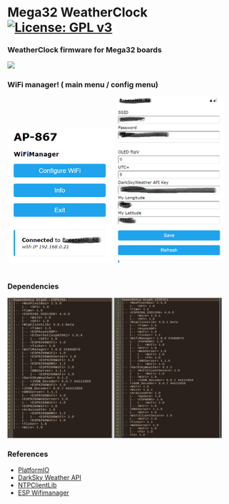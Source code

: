 # Mega32 WeatherClock  [![License: GPL v3](https://img.shields.io/badge/License-GPLv3-blue.svg)](https://www.gnu.org/licenses/gpl-3.0)  

### WeatherClock firmware for Mega32 boards<br>
 
<img src="doc/DarkSkyWeatherNTP_0820.gif" width="160"> <br>

### WiFi manager!    ( main menu / config menu) <br>
<img src="doc/wfm0921.png" width="240" > <img src="doc/wfm0821_1.png" width="240" ><br><br>

### Dependencies <br>
<img src="doc/Dependencies.png" width="480" > <br>


### References
  - [PlatformIO](https://platformio.org/) <br>
  - [DarkSky Weather API](https://darksky.net/dev)<br>
  - [NTPClientLib](https://github.com/gmag11/NtpClient)<br>
  - [ESP Wifimanager](https://github.com/tzapu/WiFiManager) <br>
